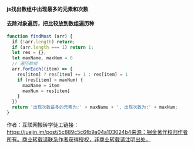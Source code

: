 

#### js找出数组中出现最多的元素和次数





#### 去除对象遍历，把比较放到数组遍历种

```js
function findMost (arr) {
  if (!arr.length) return;
  if (arr.length === 1) return 1;
  let res = {};
  let maxName, maxNum = 0
  // 遍历数组
  arr.forEach((item) => {
    res[item] ? res[item] += 1 : res[item] = 1
    if (res[item] > maxNum) {
      maxName = item
      maxNum = res[item]
    }
  })
  return '出现次数最多的元素为:' + maxName + ', 出现次数为:' + maxNum;
}
```


作者：互联网搬砖学徒工链接：https://juejin.im/post/5c889c5c6fb9a04a103024b4来源：掘金著作权归作者所有。商业转载请联系作者获得授权，非商业转载请注明出处。